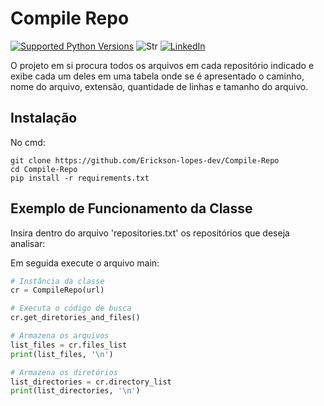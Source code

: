 # Compile Repo

[![Supported Python Versions](https://img.shields.io/pypi/pyversions/rich/10.11.0)](https://www.python.org/download/)
![Str](https://img.shields.io/github/stars/Erickson-lopes-dev/Compile-Repo?style=social) [![LinkedIn](https://img.shields.io/badge/LinkedIn-Erickson_Lopes%20-blue)](https://www.linkedin.com/in/ericksonlopes/)

O projeto em si procura todos os arquivos em cada repositório indicado e exibe cada um deles em uma tabela onde se é
apresentado o caminho, nome do arquivo, extensão, quantidade de linhas e tamanho do arquivo.

## Instalação

No cmd:

```
git clone https://github.com/Erickson-lopes-dev/Compile-Repo
cd Compile-Repo
pip install -r requirements.txt
```

## Exemplo de Funcionamento da Classe

Insira dentro do arquivo 'repositories.txt' os repositórios que deseja analisar:

Em seguida execute o arquivo main:

```python
# Instância da classe
cr = CompileRepo(url)

# Executa o código de busca
cr.get_diretories_and_files()

# Armazena os arquivos
list_files = cr.files_list
print(list_files, '\n')

# Armazena os diretórios
list_directories = cr.directory_list
print(list_directories, '\n')
```